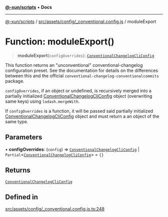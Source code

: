 [**@-xun/scripts**](../../../../../README.md) • **Docs**

***

[@-xun/scripts](../../../../../README.md) / [src/assets/config/\_conventional.config.js](../README.md) / moduleExport

# Function: moduleExport()

> **moduleExport**(`configOverrides`): [`ConventionalChangelogCliConfig`](../type-aliases/ConventionalChangelogCliConfig.md)

This function returns an "unconventional" conventional-changelog
configuration preset. See the documentation for details on the differences
between this and the official `conventional-changelog-conventionalcommits`
package.

`configOverrides`, if an object or undefined, is recursively merged into a
partially initialized [ConventionalChangelogCliConfig](../type-aliases/ConventionalChangelogCliConfig.md) object
(overwriting same keys) using `lodash.mergeWith`.

If `configOverrides` is a function, it will be passed said partially
initialized [ConventionalChangelogCliConfig](../type-aliases/ConventionalChangelogCliConfig.md) object and must return a
an object of the same type.

## Parameters

• **configOverrides**: (`config`) => [`ConventionalChangelogCliConfig`](../type-aliases/ConventionalChangelogCliConfig.md) \| `Partial`\<[`ConventionalChangelogCliConfig`](../type-aliases/ConventionalChangelogCliConfig.md)\> = `{}`

## Returns

[`ConventionalChangelogCliConfig`](../type-aliases/ConventionalChangelogCliConfig.md)

## Defined in

[src/assets/config/\_conventional.config.js.ts:248](https://github.com/Xunnamius/xscripts/blob/d6d7a7ba960d4afbaeb1cb7202a4cb4c1a4e6c33/src/assets/config/_conventional.config.js.ts#L248)
